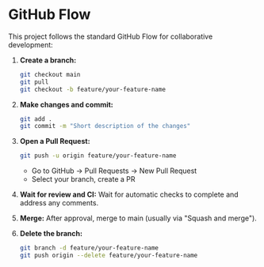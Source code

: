 # GitHub Flow

This project follows the standard GitHub Flow for collaborative development:

1. **Create a branch:**

   ```bash
   git checkout main
   git pull
   git checkout -b feature/your-feature-name
   ```
2. **Make changes and commit:**

   ```bash
   git add .
   git commit -m "Short description of the changes"
   ```
3. **Open a Pull Request:**

   ```bash
   git push -u origin feature/your-feature-name
   ```

   * Go to GitHub → Pull Requests → New Pull Request
   * Select your branch, create a PR
4. **Wait for review and CI:**
   Wait for automatic checks to complete and address any comments.
5. **Merge:**
   After approval, merge to main (usually via "Squash and merge").
6. **Delete the branch:**

   ```bash
   git branch -d feature/your-feature-name
   git push origin --delete feature/your-feature-name
   ```
